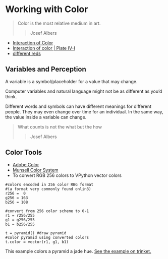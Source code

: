 # Working with Color

> Color is the most relative medium in art.
>> Josef Albers

- [Interaction of Color](https://github.com/allegheny-college-cmpsc-100-fall-2023/course-materials/assets/8368413/10cfbc6e-0c9c-4eef-a800-6480bff86bde)
- [Interaction of color | Plate IV-I](https://codepen.io/noraspice/full/aOggPw)
- [different reds](https://github.com/allegheny-college-cmpsc-100-fall-2023/course-materials/assets/8368413/e11c7818-268d-4bfb-b9f1-3e5e4824b90e)

## Variables and Perception

A variable is a symbol/placeholder for a value that may change.

Computer variables and natural language might not be as different as you’d think.

Different words and symbols can have different meanings for different people. They may even change over time for an individual. In the same way, the value inside a variable can change.

> What counts is not the what but the how
>> Josef Albers

## Color Tools

- [Adobe Color](https://color.adobe.com/)
- [Munsell Color System](https://pteromys.melonisland.net/munsell/)
- To convert RGB 256 colors to VPython vector colors
```
#colors encoded in 256 color RBG format
#(a format very commonly found onlin3)
r256 = 	0
g256 = 163
b256 = 108

#convert from 256 color scheme to 0-1
r1 = r256/255
g1 = g256/255
b1 = b256/255

t = pyramid() #draw pyramid
#color pyramid using converted colors
t.color = vector(r1, g1, b1) 

```
This example colors a pyramid a jade hue. [See the example on trinket.](https://trinket.io/library/trinkets/44eaa525a0) 
